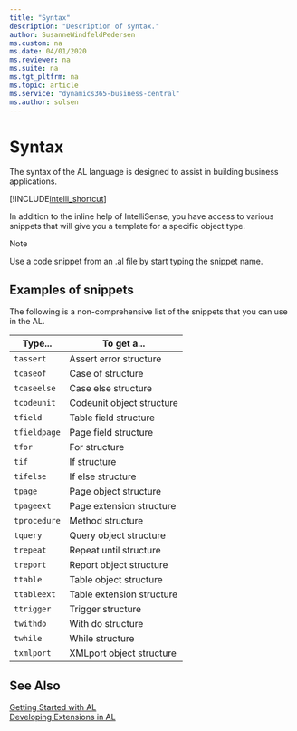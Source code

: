 ```yaml
---
title: "Syntax"
description: "Description of syntax."
author: SusanneWindfeldPedersen
ms.custom: na
ms.date: 04/01/2020
ms.reviewer: na
ms.suite: na
ms.tgt_pltfrm: na
ms.topic: article
ms.service: "dynamics365-business-central"
ms.author: solsen
---
```


# Syntax
The syntax of the AL language is designed to assist in building business applications.

[!INCLUDE[intelli_shortcut](includes/intelli_shortcut.md)]

In addition to the inline help of IntelliSense, you have access to various snippets that will give you a template for a specific object type. 

> [!NOTE]  
> Use a code snippet from an .al file by start typing the snippet name.

## <a name="ExamplesOfSnippets"></a> Examples of snippets
The following is a non-comprehensive list of the snippets that you can use in the AL.

|Type... | To get a... |
|--------|-------------|
|`tassert`| Assert error structure|
|`tcaseof`| Case of structure|
|`tcaseelse`| Case else structure|
|`tcodeunit`| Codeunit object structure|
|`tfield`| Table field structure|
|`tfieldpage`| Page field structure|
|`tfor`| For structure|
|`tif`| If structure|
|`tifelse`| If else structure|
|`tpage`| Page object structure|
|`tpageext`| Page extension structure|
|`tprocedure`| Method structure |
|`tquery`| Query object structure | 
|`trepeat`| Repeat until structure|
|`treport`| Report object structure|
|`ttable`| Table object structure|
|`ttableext`| Table extension structure|
|`ttrigger`| Trigger structure|
|`twithdo`| With do structure|
|`twhile`| While structure|
|`txmlport`| XMLport object structure|

## See Also

[Getting Started with AL](devenv-get-started.md)   
[Developing Extensions in AL](devenv-dev-overview.md)